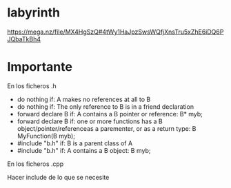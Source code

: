 # labyrinth

https://mega.nz/file/MX4HgSzQ#4tWy1HaJpzSwsWQfjXnsTru5xZhE6iDQ6PJQbaTkBh4  

# Importante

En los ficheros .h  

- do nothing if: A makes no references at all to B
- do nothing if: The only reference to B is in a friend declaration
- forward declare B if: A contains a B pointer or reference: B* myb;
- forward declare B if: one or more functions has a B object/pointer/referenceas a parementer, or as a return type: B MyFunction(B myb);
- #include "b.h" if: B is a parent class of A
- #include "b.h" if: A contains a B object: B myb;

En los ficheros .cpp  

Hacer include de lo que se necesite

